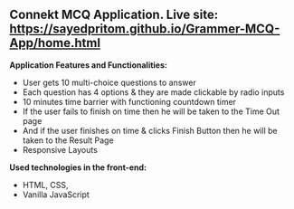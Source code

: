 ## Connekt MCQ Application. Live site: https://sayedpritom.github.io/Grammer-MCQ-App/home.html

**Application Features and Functionalities:**
* User gets 10 multi-choice questions to answer 
* Each question has 4 options & they are made clickable by radio inputs
* 10 minutes time barrier with functioning countdown timer
* If the user fails to finish on time then he will be taken to the Time Out page
* And if the user finishes on time & clicks Finish Button then he will be taken to the Result Page
* Responsive Layouts

**Used technologies in the front-end:**
* HTML, CSS, 
* Vanilla JavaScript
